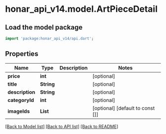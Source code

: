 # honar_api_v14.model.ArtPieceDetail

## Load the model package
```dart
import 'package:honar_api_v14/api.dart';
```

## Properties
Name | Type | Description | Notes
------------ | ------------- | ------------- | -------------
**price** | **int** |  | [optional] 
**title** | **String** |  | [optional] 
**description** | **String** |  | [optional] 
**categoryId** | **int** |  | [optional] 
**imageIds** | **List<int>** |  | [optional] [default to const []]

[[Back to Model list]](../README.md#documentation-for-models) [[Back to API list]](../README.md#documentation-for-api-endpoints) [[Back to README]](../README.md)


